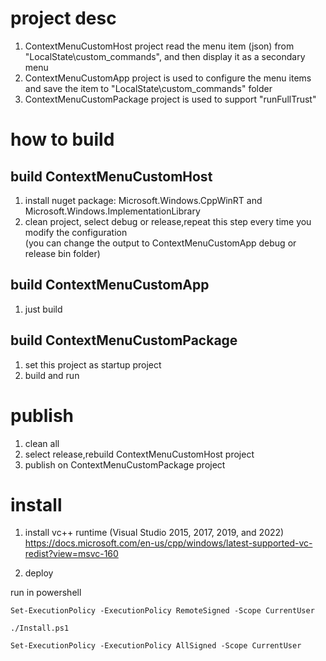 # project desc
1. ContextMenuCustomHost project read the menu item (json) from "LocalState\custom_commands", and then display it as a secondary menu
2. ContextMenuCustomApp project is used to configure the menu items and save the item to "LocalState\custom_commands" folder
3. ContextMenuCustomPackage project is used to support "runFullTrust"

# how to build

## build ContextMenuCustomHost
1. install nuget package: Microsoft.Windows.CppWinRT and Microsoft.Windows.ImplementationLibrary
2. clean project, select debug or release,repeat this step every time you modify the configuration   
(you can change the output to ContextMenuCustomApp debug or release bin folder)

## build ContextMenuCustomApp
1. just build

## build ContextMenuCustomPackage
1. set this project as startup project
2. build and run

# publish
1. clean all
2. select release,rebuild ContextMenuCustomHost project
3. publish on ContextMenuCustomPackage project

# install
1. install vc++ runtime  (Visual Studio 2015, 2017, 2019, and 2022)   
https://docs.microsoft.com/en-us/cpp/windows/latest-supported-vc-redist?view=msvc-160

2. deploy

run in powershell
```
Set-ExecutionPolicy -ExecutionPolicy RemoteSigned -Scope CurrentUser

./Install.ps1

Set-ExecutionPolicy -ExecutionPolicy AllSigned -Scope CurrentUser
```

